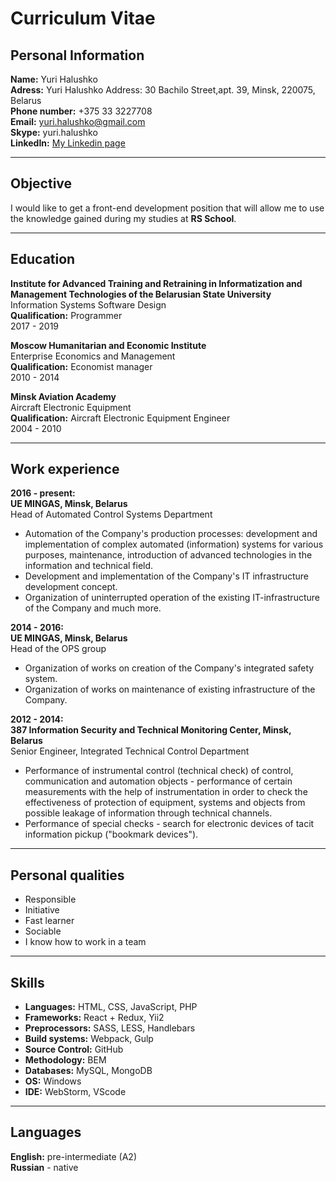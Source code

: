 
Curriculum Vitae
===

Personal Information
--------------------
**Name:** Yuri Halushko  
**Adress:** Yuri Halushko Address: 30 Bachilo Street,apt. 39, Minsk, 220075, Belarus  
**Phone number:** +375 33 3227708  
**Email:** yuri.halushko@gmail.com  
**Skype:** yuri.halushko  
**LinkedIn:** [My Linkedin page](https://www.linkedin.com/in/юрий-галушко-83728a10b "My profile")

---

Objective
----------
I would like to get a front-end development position that will allow me to use the knowledge gained during my studies at **RS School**. 

---

Education
---------

**Institute for Advanced Training and Retraining in Informatization and      Management Technologies of the Belarusian State University**  
  Information Systems Software Design  
  **Qualification:** Programmer  
   2017 - 2019

**Moscow Humanitarian and Economic Institute**  
Enterprise Economics and Management  
**Qualification:** Economist manager  
2010 - 2014

**Minsk Aviation Academy**  
Aircraft Electronic Equipment  
**Qualification:** Aircraft Electronic Equipment Engineer  
2004 - 2010



---

Work experience
--------------------
**2016 - present:  
UE MINGAS, Minsk, Belarus**  
Head of Automated Control Systems Department
- Automation of the Company's production processes: development and implementation of complex automated (information) systems for various purposes, maintenance, introduction of advanced technologies in the information and technical field.
- Development and implementation of the Company's IT infrastructure development concept.
- Organization of uninterrupted operation of the existing IT-infrastructure of the Company and much more.

**2014 - 2016:  
UE MINGAS, Minsk, Belarus**  
Head of the OPS group
- Organization of works on creation of the Company's integrated safety system.
- Organization of works on maintenance of existing infrastructure of the Company.

**2012 - 2014:   
387 Information Security and Technical Monitoring Center, Minsk, Belarus**  
Senior Engineer, Integrated Technical Control Department
- Performance of instrumental control (technical check) of control, communication and automation objects - performance of certain measurements with the help of instrumentation in order to check the effectiveness of protection of equipment, systems and objects from possible leakage of information through technical channels.
- Performance of special checks - search for electronic devices of tacit information pickup ("bookmark devices").

---

Personal qualities
--------------------

- Responsible
- Initiative
- Fast learner
- Sociable
- I know how to work in a team
---

Skills
--------------------
- **Languages:**  HTML, CSS, JavaScript, PHP
- **Frameworks:** React + Redux, Yii2
- **Preprocessors:** SASS, LESS, Handlebars
- **Build systems:** Webpack, Gulp
- **Source Control:** GitHub
- **Methodology:** BEM
- **Databases:** MySQL, MongoDB
- **OS:** Windows
- **IDE:** WebStorm, VScode
---

Languages
--------------------

**English:** pre-intermediate (A2)  
**Russian** - native
